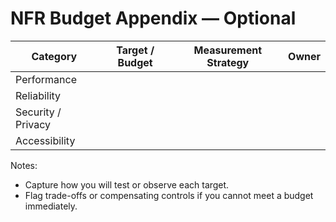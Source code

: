 # NFR Budget Appendix — Optional

| Category | Target / Budget | Measurement Strategy | Owner |
|----------|-----------------|----------------------|-------|
| Performance | | | |
| Reliability | | | |
| Security / Privacy | | | |
| Accessibility | | | |

Notes:
- Capture how you will test or observe each target.
- Flag trade-offs or compensating controls if you cannot meet a budget immediately.
